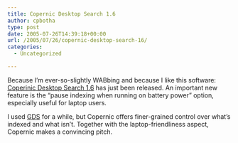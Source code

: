 ```yaml
---
title: Copernic Desktop Search 1.6
author: cpbotha
type: post
date: 2005-07-26T14:39:18+00:00
url: /2005/07/26/copernic-desktop-search-16/
categories:
  - Uncategorized

---
```

Because I&#8217;m ever-so-slightly WABbing and because I like this software: [Coperinic Desktop Search 1.6][1] has just been released. An important new feature is the &#8220;pause indexing when running on battery power&#8221; option, especially useful for laptop users.

I used [GDS][2] for a while, but Copernic offers finer-grained control over what&#8217;s indexed and what isn&#8217;t. Together with the laptop-friendliness aspect, Copernic makes a convincing pitch.

 [1]: http://www.copernic.com/en/products/desktop-search/index.html
 [2]: http://desktop.google.com/
